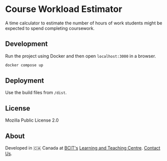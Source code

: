 # Course Workload Estimator

A time calculator to estimate the number of hours of work students might be expected to spend completing coursework.

## Development

Run the project using Docker and then open `localhost:3000` in a browser.

```bash
docker compose up
```

## Deployment

Use the build files from `/dist`.

## License

Mozilla Public License 2.0

## About

Developed in 🇨🇦 Canada at [BCIT's](https://www.bcit.ca/) [Learning and Teaching Centre](https://www.bcit.ca/learning-teaching-centre/). [Contact Us](mailto:courseproduction@bcit.ca).
